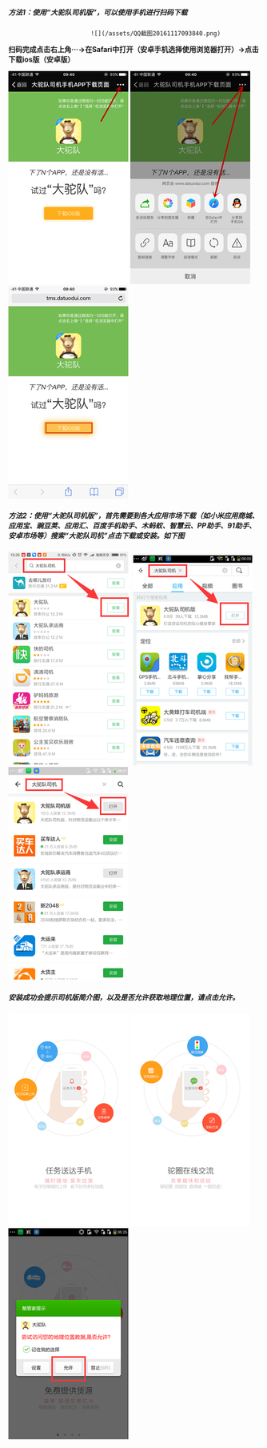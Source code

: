 ##### 方法1：使用“大驼队司机版”，可以使用手机进行扫码下载

                           ![](/assets/QQ截图20161117093840.png)

**扫码完成点击右上角···→在Safari中打开（安卓手机选择使用浏览器打开）→点击下载ios版（安卓版）**

![](/assets/9851452.png)   ![](/assets/69752813.png)   ![](/assets/741847521.png)

##### 方法2：使用“大驼队司机版”，首先需要到各大应用市场下载（如小米应用商城、应用宝、豌豆荚、应用汇、百度手机助手、木蚂蚁、智慧云、PP助手、91助手、安卓市场等）搜索“大驼队司机”点击下载或安装。如下图

![](/assets/搜索安装1.png)   ![](/assets/搜索安装2.png)   ![](/assets/搜索安装3.png)

##### 安装成功会提示司机版简介图，以及是否允许获取地理位置，请点击允许。

![](/assets/02_副本.png)   ![](/assets/03_副本.png)   ![](/assets/地理位置允许.png)

